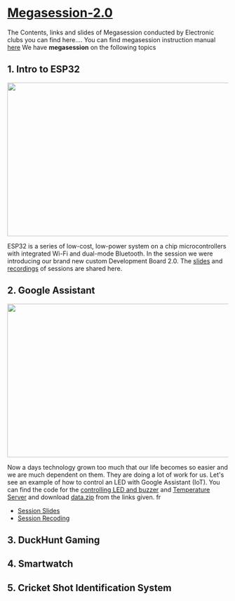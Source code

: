 # [Megasession-2.0](https://cfi.iitm.ac.in/elec-club/2.0/)
The Contents, links and slides of Megasession conducted by Electronic clubs you can find here....
You can find megasession instruction manual [here](https://drive.google.com/file/d/1ICOFM4MCWkONko7lUPVzYHTCWuDUt9WO/view?usp=sharing)
We have **megasession** on the following topics

## 1. Intro to ESP32
<img src="https://cfi.iitm.ac.in/elec-club/images/gallery/4.jpg" width="800" height="350"  />


ESP32 is a series of low-cost, low-power system on a chip microcontrollers with integrated Wi-Fi and dual-mode Bluetooth. In the session we were introducing our brand new custom Development Board 2.0. The [slides](https://drive.google.com/file/d/1AfLgTjg5z1oOvzX0dlHrTkloJyK80ZgD/view?usp=sharing) and [recordings](https://drive.google.com/file/d/141RP7QTMg8IB5GDiVXWtzL_hXytPNNlH/view?usp=sharing) of sessions are shared here.


## 2. Google Assistant

<img src="https://easyelectronicsproject.com/wp-content/uploads/2020/07/home-automation-google-assistant-2.jpg" width="800" height="350"  />


Now a days technology grown too much that our life becomes so easier and we are much dependent on them. They are doing a lot of work for us. Let's see an example of how to control an LED with Google Assistant (IoT). You can find the code for the [controlling LED and buzzer](https://github.com/CFI-Electronics-Club/Megasession-2.0/blob/main/GoogleAssistant/LED_Buzzer) and [Temperature Server](https://github.com/CFI-Electronics-Club/Megasession-2.0/blob/main/GoogleAssistant/Temperature%20Webserver) and download [data.zip](https://raw.githubusercontent.com/CFI-Electronics-Club/Megasession-2.0/main/GoogleAssistant/data.zip) from the links given.
 fr
* [Session Slides](https://drive.google.com/file/d/1GjmuqfCcicS9r2no09NZdNwiXFLeBkdy/view?usp=sharing)
* [Session Recoding](https://drive.google.com/file/d/1b_6B9-uQk2oohrJDBD04r9L9GTnULB6Z/view?usp=sharing)

## 3. DuckHunt Gaming
## 4. Smartwatch
## 5. Cricket Shot Identification System
